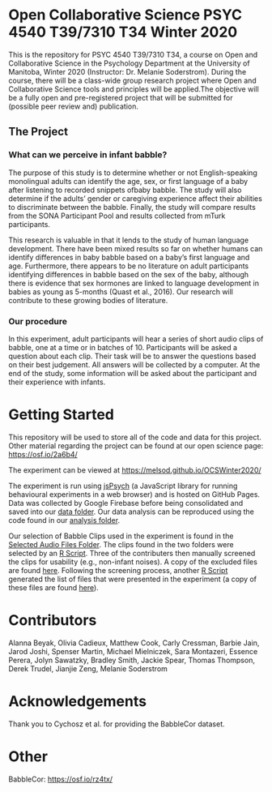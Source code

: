 <!--
need to fix and comment:
  -firedata_test.R
  -data_cleaning.R
  
need to write:
  -analysis file
-->

# Open Collaborative Science PSYC 4540 T39/7310 T34 Winter 2020

This is the repository for PSYC 4540 T39/7310 T34, a course on Open and Collaborative Science in the Psychology Department at the University of Manitoba, Winter 2020 (Instructor: Dr. Melanie Soderstrom). During the course, there will be a class-wide group research project where Open and Collaborative Science tools and principles will be applied.The objective will be a fully open and pre-registered project that will be submitted for (possible peer review and) publication.

## The Project

### What can we perceive in infant babble?

The purpose of this study is to determine whether or not English-speaking monolingual adults can identify the age, sex, or first language of a baby after listening to recorded snippets ofbaby babble. The study will also determine if the adults’ gender or caregiving experience affect their abilities to discriminate between the babble. Finally, the study will compare results from the SONA Participant Pool and results collected from mTurk participants.

This research is valuable in that it lends to the study of human language development. There have been mixed results so far on whether humans can identify differences in baby babble based on a baby’s first language and age. Furthermore, there appears to be no literature on adult participants identifying differences in babble based on the sex of the baby, although there is evidence that sex hormones are linked to language development in babies as young as 5-months (Quast et al., 2016). Our research will contribute to these growing bodies of literature.

### Our procedure

In this experiment, adult participants will hear a series of short audio clips of babble, one at a time or in batches of 10. Participants will be asked a question about each clip. Their task will be to answer the questions based on their best judgement. All answers will be collected by a computer. At the end of the study, some information will be asked about the participant and their experience with infants.

# Getting Started

This repository will be used to store all of the code and data for this project. Other material regarding the project can be found at our open science page: https://osf.io/2a6b4/

The experiment can be viewed at https://melsod.github.io/OCSWinter2020/

The experiment is run using [jsPsych](https://www.jspsych.org/) (a JavaScript library for running behavioural experiments in a web browser) and is hosted on GitHub Pages. Data was collected by Google Firebase before being consolidated and saved into our [data folder](data). Our data analysis can be reproduced using the code found in our [analysis folder](R/analysis).

Our selection of Babble Clips used in the experiment is found in the [Selected Audio Files Folder](audio/selected_audio_files). The clips found in the two folders were selected by an [R Script](R/pre_experiment/sample_clips.R). Three of the contributers then manually screened the clips for usability (e.g., non-infant noises). A copy of the excluded files are found [here](audio/Exclusion_files). Following the screening process, another [R Script](R/pre_experiment/narrow_sample.R) generated the list of files that were presented in the experiment (a copy of these files are found [here](audio\selected_audio_files\clips_to_use)).


# Contributors

Alanna Beyak, Olivia Cadieux, Matthew Cook, Carly Cressman, Barbie Jain, Jarod Joshi, Spenser Martin, Michael Mielniczek, Sara Montazeri, Essence Perera, Jolyn Sawatzky, Bradley Smith, Jackie Spear, Thomas Thompson, Derek Trudel, Jianjie Zeng, Melanie Soderstrom

# Acknowledgements 

Thank you to Cychosz et al. for providing the BabbleCor dataset. 

# Other

BabbleCor: https://osf.io/rz4tx/

